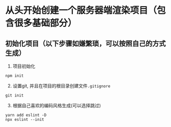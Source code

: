 # 从头开始创建一个服务器端渲染项目（包含很多基础部分）

## 初始化项目（以下步骤如嫌繁琐，可以按照自己的方式生成）
1. 项目初始化
```
npm init
```
2. 设置git, 并且在项目的根目录创建文件`.gitignore`
```
git init
```
3. 根据自己喜欢的编码风格生成(可以选择跳过)
```
yarn add eslint -D
npx eslint --init
```
